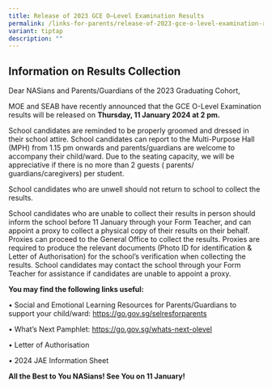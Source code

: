 ```yaml
---
title: Release of 2023 GCE O–Level Examination Results
permalink: /links-for-parents/release-of-2023-gce-o-level-examination-results/
variant: tiptap
description: ""
---
```

<h2>Information on Results Collection</h2><p>Dear NASians and Parents/Guardians of the 2023 Graduating Cohort,</p><p>MOE and SEAB have recently announced that the GCE O-Level Examination results will be released on <strong>Thursday, 11 January 2024 at 2 pm. </strong></p><p>School candidates are reminded to be properly groomed and dressed in their school attire. School candidates can report to the Multi-Purpose Hall (MPH) from 1.15 pm onwards and parents/guardians are welcome to accompany their child/ward. Due to the seating capacity, we will be appreciative if there is no more than 2 guests ( parents/ guardians/caregivers) per student.</p><p>School candidates who are unwell should not return to school to collect the results. </p><p>School candidates who are unable to collect their results in person should inform the school before 11 January through your Form Teacher, and can appoint a proxy to collect a physical copy of their results on their behalf. Proxies can proceed to the General Office to collect the results.  Proxies are required to produce the relevant documents (Photo ID for identification &amp; Letter of Authorisation) for the school’s verification when collecting the results. School candidates may contact the school through your Form Teacher for assistance if candidates are unable to appoint a proxy.</p><p><strong>You may find the following links useful:</strong></p><p>•	Social and Emotional Learning Resources for Parents/Guardians to support your child/ward: <a href="https://go.gov.sg/selresforparents" rel="noopener noreferrer nofollow" target="_blank">https://go.gov.sg/selresforparents</a></p><p>•	What’s Next Pamphlet: <a href="https://go.gov.sg/whats-next-olevel" rel="noopener noreferrer nofollow" target="_blank">https://go.gov.sg/whats-next-olevel</a></p><p>•	Letter of Authorisation</p><p>•	2024 JAE Information Sheet</p><p><strong>All the Best to You NASians! See You on 11 January!</strong></p><p></p>